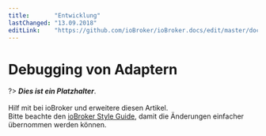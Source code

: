 ```yaml
---
title:       "Entwicklung"
lastChanged: "13.09.2018"
editLink:    "https://github.com/ioBroker/ioBroker.docs/edit/master/docs/developer/adapterdebug.md"
---
```


# Debugging von Adaptern

?> ***Dies ist ein Platzhalter***. 
   <br><br>
   Hilf mit bei ioBroker und erweitere diesen Artikel.  
   Bitte beachte den [ioBroker Style Guide](appendix/style_guide), 
   damit die Änderungen einfacher übernommen werden können.
